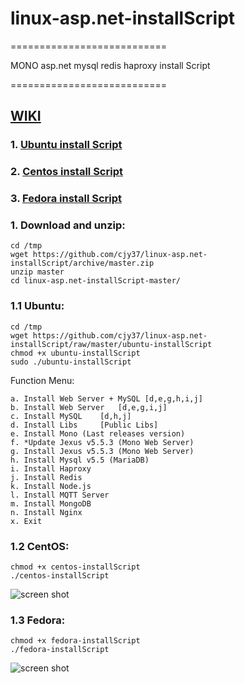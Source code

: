 # linux-asp.net-installScript

===========================

MONO asp.net mysql redis haproxy install Script

===========================

## [WIKI](https://github.com/cjy37/linux-asp.net-installScript/wiki)

###     1. [Ubuntu install Script](#11-ubuntu)
###     2. [Centos install Script](#12-centos)
###     3. [Fedora install Script](#13-fedora)

### 1. Download and unzip:
```
cd /tmp
wget https://github.com/cjy37/linux-asp.net-installScript/archive/master.zip
unzip master
cd linux-asp.net-installScript-master/
```


### 1.1 Ubuntu:
```
cd /tmp
wget https://github.com/cjy37/linux-asp.net-installScript/raw/master/ubuntu-installScript
chmod +x ubuntu-installScript
sudo ./ubuntu-installScript
```
Function Menu:                                                         
```
a. Install Web Server + MySQL [d,e,g,h,i,j]  
b. Install Web Server   [d,e,g,i,j]          
c. Install MySQL    [d,h,j]                  
d. Install Libs     [Public Libs]            
e. Install Mono (Last releases version)      
f. *Update Jexus v5.5.3 (Mono Web Server)    
g. Install Jexus v5.5.3 (Mono Web Server)    
h. Install Mysql v5.5 (MariaDB)              
i. Install Haproxy                           
j. Install Redis                             
k. Install Node.js                           
l. Install MQTT Server                       
m. Install MongoDB                           
n. Install Nginx                             
x. Exit
```




### 1.2 CentOS: 
```
chmod +x centos-installScript
./centos-installScript
```
![screen shot](https://raw.github.com/cjy37/linux-asp.net-installScript/master/centos-install.png)

### 1.3 Fedora: 
```
chmod +x fedora-installScript
./fedora-installScript
```
![screen shot](https://raw.github.com/cjy37/linux-asp.net-installScript/master/fedora-install.png)


